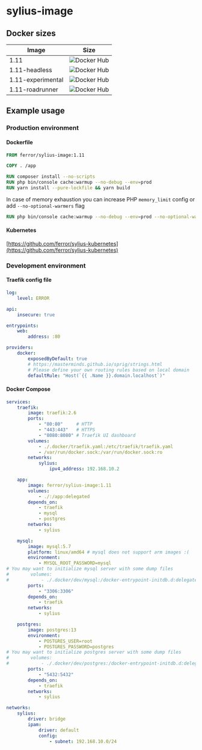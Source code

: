 # sylius-image

## Docker sizes

| Image             | Size                                                                                |
|-------------------|-------------------------------------------------------------------------------------|
| 1.11              | ![Docker Hub](https://badgen.net/docker/size/ferror/sylius-image/1.11)              |
| 1.11-headless     | ![Docker Hub](https://badgen.net/docker/size/ferror/sylius-image/1.11-headless)     |
| 1.11-experimental | ![Docker Hub](https://badgen.net/docker/size/ferror/sylius-image/1.11-experimental) |
| 1.11-roadrunner   | ![Docker Hub](https://badgen.net/docker/size/ferror/sylius-image/1.11-roadrunner)   |

## Example usage
### Production environment
#### Dockerfile

```dockerfile
FROM ferror/sylius-image:1.11

COPY . /app

RUN composer install --no-scripts
RUN php bin/console cache:warmup --no-debug --env=prod
RUN yarn install --pure-lockfile && yarn build
```

In case of memory exhaustion you can increase PHP `memory_limit` config or add `--no-optional-warmers` flag
```dockerfile
RUN php bin/console cache:warmup --no-debug --env=prod --no-optional-warmers
```

#### Kubernetes
[https://github.com/ferror/sylius-kubernetes](https://github.com/ferror/sylius-kubernetes)

### Development environment
#### Traefik config file

```yaml
log:
    level: ERROR

api:
    insecure: true

entrypoints:
    web:
        address: :80

providers:
    docker:
        exposedByDefault: true
        # https://masterminds.github.io/sprig/strings.html
        # Please define your own routing rules based on local domain
        defaultRule: "Host(`{{ .Name }}.domain.localhost`)"
```

#### Docker Compose
```yaml
services:
    traefik:
        image: traefik:2.6
        ports:
            - "80:80"     # HTTP
            - "443:443"   # HTTPS
            - "8080:8080" # Traefik UI dashboard
        volumes:
            - ./.docker/traefik.yaml:/etc/traefik/traefik.yaml
            - /var/run/docker.sock:/var/run/docker.sock:ro
        networks:
            sylius:
                ipv4_address: 192.168.10.2

    app:
        image: ferror/sylius-image:1.11
        volumes:
            - ./:/app:delegated
        depends_on:
            - traefik
            - mysql
            - postgres
        networks:
            - sylius

    mysql:
        image: mysql:5.7
        platform: linux/amd64 # mysql does not support arm images :(
        environment:
            - MYSQL_ROOT_PASSWORD=mysql
# You may want to initialize mysql server with some dump files
#        volumes:
#            - ./.docker/dev/mysql:/docker-entrypoint-initdb.d:delegated
        ports:
            - "3306:3306"
        depends_on:
            - traefik
        networks:
            - sylius

    postgres:
        image: postgres:13
        environment:
            - POSTGRES_USER=root
            - POSTGRES_PASSWORD=postgres
# You may want to initialize postgres server with some dump files
#        volumes:
#            - ./.docker/dev/postgres:/docker-entrypoint-initdb.d:delegated
        ports:
            - "5432:5432"
        depends_on:
            - traefik
        networks:
            - sylius

networks:
    sylius:
        driver: bridge
        ipam:
            driver: default
            config:
                - subnet: 192.168.10.0/24
```
